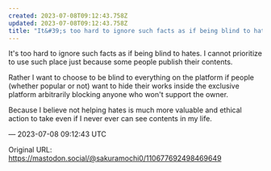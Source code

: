 ```yaml
---
created: 2023-07-08T09:12:43.758Z
updated: 2023-07-08T09:12:43.758Z
title: "It&#39;s too hard to ignore such facts as if being blind to hates. I cannot prio[...]"
---
```


<p>It&#39;s too hard to ignore such facts as if being blind to hates. I cannot prioritize to use such place just because some people publish their contents.</p><p>Rather I want to choose to be blind to everything on the platform if people (whether popular or not) want to hide their works inside the exclusive platform arbitrarily blocking anyone who won&#39;t support the owner.</p><p>Because I believe not helping hates is much more valuable and ethical action to take even if I never ever can see contents in my life.</p>

&mdash; 2023-07-08 09:12:43 UTC

Original URL: https://mastodon.social/@sakuramochi0/110677692498469649
